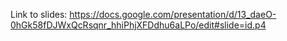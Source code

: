 Link to slides: https://docs.google.com/presentation/d/13_daeO-0hGk58fDJWxQcRsqnr_hhiPhjXFDdhu6aLPo/edit#slide=id.p4
